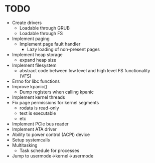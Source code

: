 # TODO
- Create drivers
	- Loadable through GRUB
	- Loadable through FS
- Implement paging
	- Implement page fault handler
		- Lazy loading of non-present pages
- Implement heap storage
	- expand heap size
- Implement filesystem
	- abstract code between low level and high level FS functionality (VFS)
- Errno for libc functions
- Improve kpanic()
	- Dump registers when calling kpanic
- Implement kernel threads
- Fix page permissions for kernel segments
	- rodata is read-only
	- text is executable
	- etc
- Implement PCIe bus reader
- Implement ATA driver
- Ability to power control (ACPI) device
- Setup systemcalls
- Multitasking
	- Task schedule for processes
- Jump to usermode->kernel->usermode